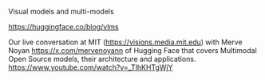 Visual models and multi-models

https://huggingface.co/blog/vlms

Our live conversation at MIT (https://visions.media.mit.edu) with Merve Noyan https://x.com/mervenoyann of Hugging Face that covers Multimodal Open Source models, their architecture and applications. https://www.youtube.com/watch?v=_TlhKHTgWjY
